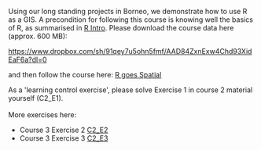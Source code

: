 Using our long standing projects in Borneo, we demonstrate how to use R as a GIS. A precondition for following this course is knowing well the basics of R, 
as summarised in [R Intro](https://stephkramer.github.io/Course1_RIntro.html).
Please download the course data here (approx. 600 MB): 

https://www.dropbox.com/sh/91qey7u5ohn5fmf/AAD84ZxnExw4Chd93XidEaF6a?dl=0

and then follow the course here: [R goes Spatial](https://stephkramer.github.io/Course2_RSpatial_terra.html)

As a 'learning control exercise', please solve Exercise 1 in course 2 material yourself (C2_E1).
<br> <br>
More exercises here:
* Course 3 Exercise 2 [C2_E2](https://stephkramer.github.io/Course2_RSpatial_Exercise2.html)
* Course 3 Exercise 3 [C2_E3](https://stephkramer.github.io/Course2_RSpatial_Exercise3.html)
